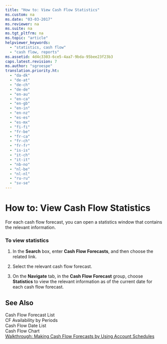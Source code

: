 ```yaml
---
title: "How to: View Cash Flow Statistics"
ms.custom: na
ms.date: "03-03-2017"
ms.reviewer: na
ms.suite: na
ms.tgt_pltfrm: na
ms.topic: "article"
helpviewer_keywords: 
  - "statistics, cash flow"
  - "cash flow, reports"
ms.assetid: 4d4c3303-6ce5-4aa7-9bda-95bee23f23b3
caps.latest.revision: 7
ms.author: "sgroespe"
translation.priority.ht: 
  - "da-dk"
  - "de-at"
  - "de-ch"
  - "de-de"
  - "en-au"
  - "en-ca"
  - "en-gb"
  - "en-in"
  - "en-nz"
  - "es-es"
  - "es-mx"
  - "fi-fi"
  - "fr-be"
  - "fr-ca"
  - "fr-ch"
  - "fr-fr"
  - "is-is"
  - "it-ch"
  - "it-it"
  - "nb-no"
  - "nl-be"
  - "nl-nl"
  - "ru-ru"
  - "sv-se"
---
```

# How to: View Cash Flow Statistics
For each cash flow forecast, you can open a statistics window that contains the relevant information.  
  
### To view statistics  
  
1.  In the **Search** box, enter **Cash Flow Forecasts**, and then choose the related link.  
  
2.  Select the relevant cash flow forecast.  
  
3.  On the **Navigate** tab, in the **Cash Flow Forecast** group, choose **Statistics** to view the relevant information as of the current date for each cash flow forecast.  
  
## See Also  
 Cash Flow Forecast List   
 CF Availability by Periods   
 Cash Flow Date List   
 Cash Flow Chart   
 [Walkthrough: Making Cash Flow Forecasts by Using Account Schedules](../Finance/walkthrough-making-cash-flow-forecasts-by-using-account-schedules.md)